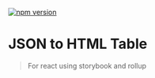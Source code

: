 [![npm version](https://badge.fury.io/js/@ehvenga%2Fjson-to-html-table.svg)](https://badge.fury.io/js/@ehvenga%2Fjson-to-html-table)

# JSON to HTML Table

> For react using storybook and rollup
